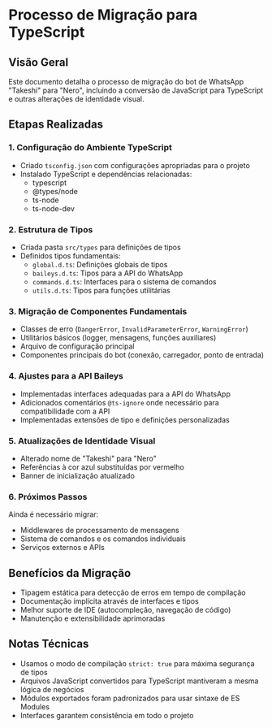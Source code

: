 # Processo de Migração para TypeScript

## Visão Geral

Este documento detalha o processo de migração do bot de WhatsApp "Takeshi" para "Nero", incluindo a conversão de JavaScript para TypeScript e outras alterações de identidade visual.

## Etapas Realizadas

### 1. Configuração do Ambiente TypeScript

- Criado `tsconfig.json` com configurações apropriadas para o projeto
- Instalado TypeScript e dependências relacionadas:
  - typescript
  - @types/node
  - ts-node
  - ts-node-dev

### 2. Estrutura de Tipos

- Criada pasta `src/types` para definições de tipos
- Definidos tipos fundamentais:
  - `global.d.ts`: Definições globais de tipos
  - `baileys.d.ts`: Tipos para a API do WhatsApp
  - `commands.d.ts`: Interfaces para o sistema de comandos
  - `utils.d.ts`: Tipos para funções utilitárias

### 3. Migração de Componentes Fundamentais

- Classes de erro (`DangerError`, `InvalidParameterError`, `WarningError`)
- Utilitários básicos (logger, mensagens, funções auxiliares)
- Arquivo de configuração principal
- Componentes principais do bot (conexão, carregador, ponto de entrada)

### 4. Ajustes para a API Baileys

- Implementadas interfaces adequadas para a API do WhatsApp
- Adicionados comentários `@ts-ignore` onde necessário para compatibilidade com a API
- Implementadas extensões de tipo e definições personalizadas

### 5. Atualizações de Identidade Visual

- Alterado nome de "Takeshi" para "Nero"
- Referências à cor azul substituídas por vermelho
- Banner de inicialização atualizado

### 6. Próximos Passos

Ainda é necessário migrar:

- Middlewares de processamento de mensagens
- Sistema de comandos e os comandos individuais
- Serviços externos e APIs

## Benefícios da Migração

- Tipagem estática para detecção de erros em tempo de compilação
- Documentação implícita através de interfaces e tipos
- Melhor suporte de IDE (autocompleção, navegação de código)
- Manutenção e extensibilidade aprimoradas

## Notas Técnicas

- Usamos o modo de compilação `strict: true` para máxima segurança de tipos
- Arquivos JavaScript convertidos para TypeScript mantiveram a mesma lógica de negócios
- Módulos exportados foram padronizados para usar sintaxe de ES Modules
- Interfaces garantem consistência em todo o projeto 